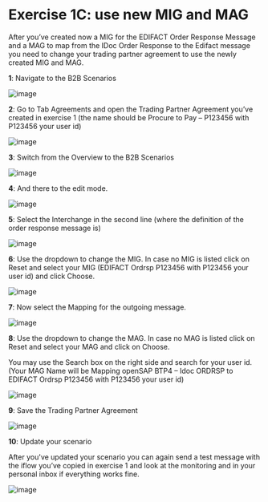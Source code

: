 # **Exercise 1C: use new MIG and MAG**

After you’ve created now a MIG for the EDIFACT Order Response Message and a MAG to map from the IDoc Order Response to the Edifact message you need to change your trading partner agreement to use the newly created MIG and MAG.

**1**: Navigate to the B2B Scenarios

![image](../4/assets/4.1.png)


**2**: Go to Tab Agreements and open the Trading Partner Agreement you’ve created in exercise 1 (the name should be Procure to Pay – P123456 with P123456 your user id)

![image](../4/assets/4.2.png)


**3**: Switch from the Overview to the B2B Scenarios

![image](../4/assets/4.3.png)


**4**: And there to the edit mode.

![image](../4/assets/4.4.png)


**5**: Select the Interchange in the second line (where the definition of the order response message is)

![image](../4/assets/4.5.png)


**6**: Use the dropdown to change the MIG. In case no MIG is listed click on Reset and select your MIG (EDIFACT Ordrsp P123456 with P123456 your user id) and click Choose.

![image](../4/assets/4.6.png)


**7**: Now select the Mapping for the outgoing message.

![image](../4/assets/4.7.png)


**8**: Use the dropdown to change the MAG. In case no MAG is listed click on Reset and select your MAG and click on Choose.

You may use the Search box on the right side and search for your user id. 
(Your MAG Name will be Mapping openSAP BTP4 – Idoc ORDRSP to EDIFACT Ordrsp P123456 with P123456 your user id) 

![image](../4/assets/4.8.png)


**9**: Save the Trading Partner Agreement

![image](../4/assets/4.9.png)


**10**: Update your scenario

After you've updated your scenario you can again send a test message with the iflow you’ve copied in exercise 1 and look at the monitoring and in your personal inbox if everything works fine.

![image](../4/assets/4.10.png)

